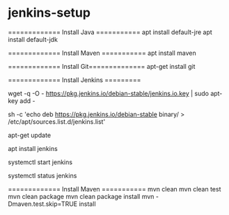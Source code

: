 # jenkins-setup
============= Install Java  ===========
apt install default-jre
apt install default-jdk

============= Install Maven ===========
apt install maven

============= Install Git==============
apt-get install git

============= Install Jenkins =========

wget -q -O - https://pkg.jenkins.io/debian-stable/jenkins.io.key | sudo apt-key add -

sh -c 'echo deb https://pkg.jenkins.io/debian-stable binary/ > /etc/apt/sources.list.d/jenkins.list'

apt-get update

apt install jenkins

systemctl start jenkins

systemctl status jenkins

============= Install Maven ===========
mvn clean
mvn clean test
mvn clean package
mvn clean package install
mvn -Dmaven.test.skip=TRUE install
